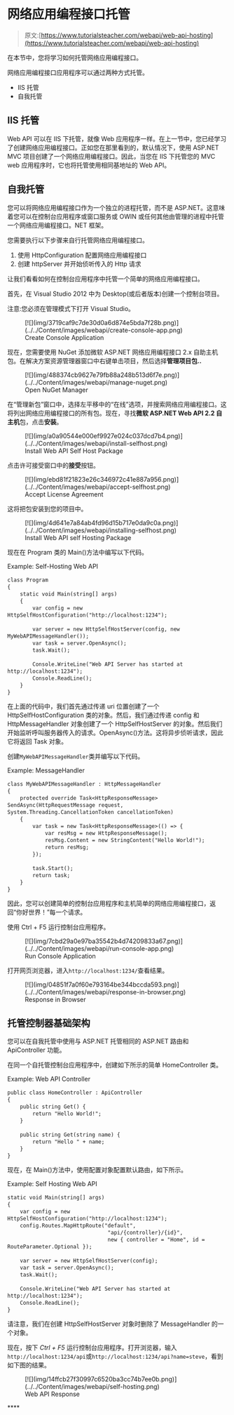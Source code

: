 # 网络应用编程接口托管

> 原文:[https://www.tutorialsteacher.com/webapi/web-api-hosting](https://www.tutorialsteacher.com/webapi/web-api-hosting)

在本节中，您将学习如何托管网络应用编程接口。

网络应用编程接口应用程序可以通过两种方式托管。

*   IIS 托管
*   自我托管

## IIS 托管

Web API 可以在 IIS 下托管，就像 Web 应用程序一样。在上一节中，您已经学习了创建网络应用编程接口。正如您在那里看到的，默认情况下，使用 ASP.NET MVC 项目创建了一个网络应用编程接口。因此，当您在 IIS 下托管您的 MVC web 应用程序时，它也将托管使用相同基地址的 Web API。

## 自我托管

您可以将网络应用编程接口作为一个独立的进程托管，而不是 ASP.NET。这意味着您可以在控制台应用程序或窗口服务或 OWIN 或任何其他由管理的进程中托管一个网络应用编程接口。NET 框架。

您需要执行以下步骤来自行托管网络应用编程接口。

1.  使用 HttpConfiguration 配置网络应用编程接口
2.  创建 httpServer 并开始侦听传入的 Http 请求

让我们看看如何在控制台应用程序中托管一个简单的网络应用编程接口。

首先，在 Visual Studio 2012 中为 Desktop(或后者版本)创建一个控制台项目。

注意:您必须在管理模式下打开 Visual Studio。

<figure>[![](img/3719caf9c7de30d0a6d874e5bda7f28b.png)](../../Content/images/webapi/create-console-app.png)

<figcaption>Create Console Application</figcaption>

</figure>

现在，您需要使用 NuGet 添加微软 ASP.NET 网络应用编程接口 2.x 自助主机包。在解决方案资源管理器窗口中右键单击项目，然后选择**管理项目包..**

<figure>[![](img/488374cb9627e79fb88a248b513d6f7e.png)](../../Content/images/webapi/manage-nuget.png)

<figcaption>Open NuGet Manager</figcaption>

</figure>

在“管理新包”窗口中，选择左平移中的“在线”选项，并搜索网络应用编程接口。这将列出网络应用编程接口的所有包。现在，寻找**微软 ASP.NET Web API 2.2 自主机**包，点击**安装**。

<figure>[![](img/a0a90544e000ef9927e024c037dcd7b4.png)](../../Content/images/webapi/install-selfhost.png)

<figcaption>Install Web API Self Host Package</figcaption>

</figure>

点击许可接受窗口中的**接受**按钮。

<figure>[![](img/ebd81f21823e26c346972c41e887a956.png)](../../Content/images/webapi/accept-selfhost.png)

<figcaption>Accept License Agreement</figcaption>

</figure>

这将把包安装到您的项目中。

<figure>[![](img/4d641e7a84ab4fd96d15b717e0da9c0a.png)](../../Content/images/webapi/installing-selfhost.png)

<figcaption>Install Web API self Hosting Package</figcaption>

</figure>

现在在 Program 类的 Main()方法中编写以下代码。

Example: Self-Hosting Web API 

```
class Program
{
    static void Main(string[] args)
    {
        var config = new HttpSelfHostConfiguration("http://localhost:1234");

        var server = new HttpSelfHostServer(config, new MyWebAPIMessageHandler());
        var task = server.OpenAsync();
        task.Wait();

        Console.WriteLine("Web API Server has started at http://localhost:1234");
        Console.ReadLine();
    }
} 
```

在上面的代码中，我们首先通过传递 uri 位置创建了一个 HttpSelfHostConfiguration 类的对象。然后，我们通过传递 config 和 HttpMessageHandler 对象创建了一个 HttpSelfHostServer 的对象。然后我们开始监听呼叫服务器传入的请求。OpenAsync()方法。这将异步侦听请求，因此它将返回 Task 对象。

创建`MyWebAPIMessageHandler`类并编写以下代码。

Example: MessageHandler 

```
class MyWebAPIMessageHandler : HttpMessageHandler
{
    protected override Task<HttpResponseMessage> SendAsync(HttpRequestMessage request, System.Threading.CancellationToken cancellationToken)
    {
        var task = new Task<HttpResponseMessage>(() => {
            var resMsg = new HttpResponseMessage();
            resMsg.Content = new StringContent("Hello World!");
            return resMsg;
        });

        task.Start();
        return task;
    }
} 
```

因此，您可以创建简单的控制台应用程序和主机简单的网络应用编程接口，返回“你好世界！”每一个请求。

使用 Ctrl + F5 运行控制台应用程序。

<figure>[![](img/7cbd29a0e97ba35542b4d74209833a67.png)](../../Content/images/webapi/run-console-app.png)

<figcaption>Run Console Application</figcaption>

</figure>

打开网页浏览器，进入`http://localhost:1234/`查看结果。

<figure>[![](img/04851f7a0f60e793164be344bccda593.png)](../../Content/images/webapi/response-in-browser.png)

<figcaption>Response in Browser</figcaption>

</figure>

## 托管控制器基础架构

您可以在自我托管中使用与 ASP.NET 托管相同的 ASP.NET 路由和 ApiController 功能。

在同一个自托管控制台应用程序中，创建如下所示的简单 HomeController 类。

Example: Web API Controller 

```
public class HomeController : ApiController
{
    public string Get() {
        return "Hello World!";
    }

    public string Get(string name) {
        return "Hello " + name;
    }
} 
```

现在，在 Main()方法中，使用配置对象配置默认路由，如下所示。

Example: Self Hosting Web API 

```
static void Main(string[] args)
{
    var config = new HttpSelfHostConfiguration("http://localhost:1234");
    config.Routes.MapHttpRoute("default",
                                "api/{controller}/{id}",
                                new { controller = "Home", id = RouteParameter.Optional });

    var server = new HttpSelfHostServer(config);            
    var task = server.OpenAsync();
    task.Wait();

    Console.WriteLine("Web API Server has started at http://localhost:1234");
    Console.ReadLine();
} 
```

请注意，我们在创建 HttpSelfHostServer 对象时删除了 MessageHandler 的一个对象。

现在，按下 *Ctrl + F5* 运行控制台应用程序。打开浏览器，输入`http://localhost:1234/api`或`http://localhost:1234/api?name=steve`，看到如下图的结果。

<figure>[![](img/14ffcb27f30997c6520ba3cc74b7ee0b.png)](../../Content/images/webapi/self-hosting.png)

<figcaption>Web API Response</figcaption>

</figure>****
